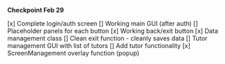 **Checkpoint Feb 29**

[x] Complete login/auth screen
[] Working main GUI (after auth)
    [] Placeholder panels for each button
    [x] Working back/exit button
[x] Data management class
[] Clean exit function - cleanly saves data
[] Tutor management GUI with list of tutors
[] Add tutor functionality
    [x] ScreenManagement overlay function (popup)